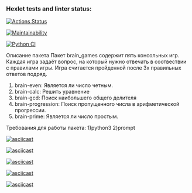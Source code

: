 ### Hexlet tests and linter status:
[![Actions Status](https://github.com/sat-brr/python-project-lvl1/workflows/hexlet-check/badge.svg)](https://github.com/sat-brr/python-project-lvl1/actions)

[![Maintainability](https://api.codeclimate.com/v1/badges/a99a88d28ad37a79dbf6/maintainability)](https://codeclimate.com/github/codeclimate/codeclimate/maintainability)

[![Python CI](https://github.com/sat-brr/python-project-lvl1/actions/workflows/pylint.yml/badge.svg)](https://github.com/sat-brr/python-project-lvl1/actions/workflows/pylint.yml)


Описание пакета
Пакет brain_games содержит пять консольных игр. Каждая игра задаёт вопрос, на который нужно отвечать в соотвествии с правилами игры.
Игра считается пройденной после 3х правильных ответов подряд.
1) brain-even: Является ли число четным.
2) brain-calc: Решить уравнение
3) brain-gcd: Поиск наибольшего общего делителя
4) brain-progression: Поиск пропущенного числа в арифметической прогрессии.
5) brain-prime: Является ли число простым.

Требования для работы пакета:
1)python3
2)prompt


[![asciicast](https://asciinema.org/a/oTKlXPVkBzvJUDziNKYqfHffL.svg)](https://asciinema.org/a/oTKlXPVkBzvJUDziNKYqfHffL)

[![asciicast](https://asciinema.org/a/DiBEe3VIRbXxABz5nzRSbrDpp.svg)](https://asciinema.org/a/DiBEe3VIRbXxABz5nzRSbrDpp)

[![asciicast](https://asciinema.org/a/tJO3WQXqQXaDp0AYPsXPUQrGd.svg)](https://asciinema.org/a/tJO3WQXqQXaDp0AYPsXPUQrGd)

[![asciicast](https://asciinema.org/a/hFnE3ACstoUyqpLZl22sRhIz0.svg)](https://asciinema.org/a/hFnE3ACstoUyqpLZl22sRhIz0)

[![asciicast](https://asciinema.org/a/oWM03uJLBkJRWWht8tapWWHpk.svg)](https://asciinema.org/a/oWM03uJLBkJRWWht8tapWWHpk)